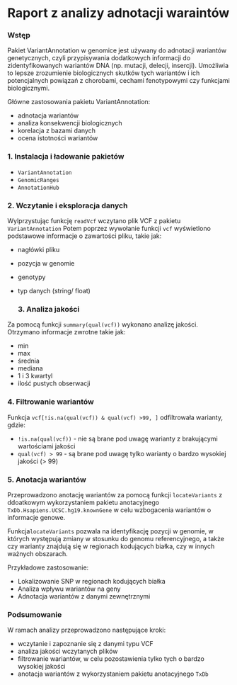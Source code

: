 # Raport z analizy adnotacji waraintów

### Wstęp

Pakiet VariantAnnotation w genomice jest używany do adnotacji wariantów genetycznych, czyli przypisywania dodatkowych informacji do zidentyfikowanych wariantów DNA (np. mutacji, delecji, insercji). Umożliwia to lepsze zrozumienie biologicznych skutków tych wariantów i ich potencjalnych powiązań z chorobami, cechami fenotypowymi czy funkcjami biologicznymi.

Główne zastosowania pakietu VariantAnnotation:
- adnotacja wariantów
- analiza konsekwencji biologicznych
- korelacja z bazami danych
- ocena istotności wariantów

### 1. Instalacja i ładowanie pakietów

- `VariantAnnotation`
- `GenomicRanges`
- `AnnotationHub`

### 2. Wczytanie i eksploracja danych

Wylprzystując funkcję `readVcf` wczytano plik VCF z pakietu `VariantAnnotation`
Potem poprzez wywołanie funkcji `vcf` wyświetlono podstawowe informacje o zawartości pliku, takie jak:
- nagłówki pliku
- pozycja w genomie
- genotypy
- typ danych (string/ float)

  ### 3. Analiza jakości

 Za pomocą funkcji `summary(qual(vcf))` wykonano analizę jakości.
 Otrzymano informacje zwrotne takie jak:
 - min
 - max
 - średnia
 - mediana
 - 1 i 3 kwartyl
 - ilość pustych obserwacji

### 4. Filtrowanie wariantów

Funkcja `vcf[!is.na(qual(vcf)) & qual(vcf) >99, ]` odfiltrowała warianty, gdzie:

- `!is.na(qual(vcf))` - nie są brane pod uwagę warianty z brakującymi wartościami jakości
- `qual(vcf) > 99` - są brane pod uwagę tylko warianty o bardzo wysokiej jakości (> 99)

### 5. Anotacja wariantów

 Przeprowadzono anotację wariantów za pomocą funkcji `locateVariants` z ddoatkowym wykorzystaniem pakietu anotacyjnego `TxDb.Hsapiens.UCSC.hg19.knownGene` w celu wzbogacenia wariantów o informacje genowe.

 Funkcja`locateVariants` pozwala na identyfikację pozycji w genomie, w których występują zmiany w stosunku do genomu referencyjnego, a także czy warianty znajdują się w regionach kodujących białka, czy w innych ważnych obszarach.

Przykładowe zastosowanie:

- Lokalizowanie SNP w regionach kodujących białka
- Analiza wpływu wariantów na geny
- Adnotacja wariantów z danymi zewnętrznymi

### Podsumowanie

W ramach analizy przeprowadzono następujące kroki:

- wczytanie i zapoznanie się z danymi typu VCF
- analiza jakości wczytanych plików
- filtrowanie wariantów, w celu pozostawienia tylko tych o bardzo wysokiej jakości
- anotacja wariantów z wykorzystaniem pakietu anotacyjnego `TxDb`
